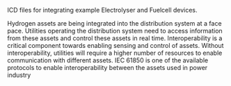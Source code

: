 ICD files for integrating example Electrolyser and Fuelcell devices. 

Hydrogen assets are being integrated into the distribution system at a face pace. Utilities operating the distribution system need to access information from these assets and control these assets in real time. Interoperability is a critical component towards enabling sensing and control of assets. Without interoperability, utilities will require a higher number of resources to enable communication with different assets. IEC 61850 is one of the available protocols to enable interoperability between the assets used in power industry

